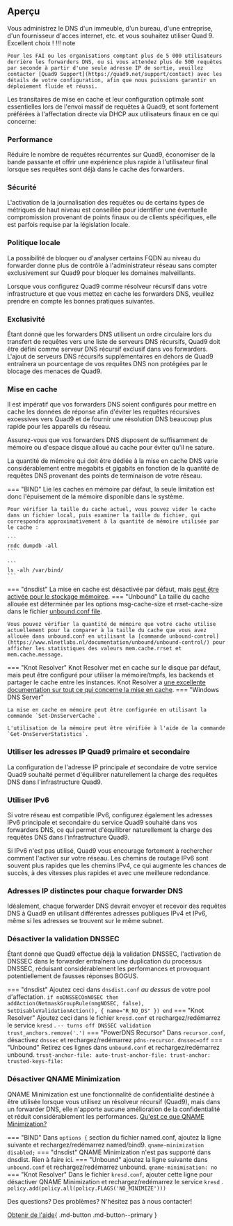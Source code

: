 ## Aperçu

Vous administrez le DNS d'un immeuble, d'un bureau, d'une entreprise, d'un fournisseur d'acces internet, etc. et vous souhaitez utiliser Quad 9. Excellent choix !
!!! note

    Pour les FAI ou les organisations comptant plus de 5 000 utilisateurs derrière les forwarders DNS, ou si vous attendez plus de 500 requêtes par seconde à partir d'une seule adresse IP de sortie, veuillez contacter [Quad9 Support](https://quad9.net/support/contact) avec les détails de votre configuration, afin que nous puissions garantir un déploiement fluide et réussi.

Les transitaires de mise en cache et leur configuration optimale sont essentielles lors de l'envoi massif de requêtes à Quad9, et sont fortement préférées à l'affectation directe via DHCP aux utilisateurs finaux en ce qui concerne:

### Performance
Réduire le nombre de requêtes récurrentes sur Quad9, économiser de la bande passante et offrir une expérience plus rapide à l'utilisateur final lorsque ses requêtes sont déjà dans le cache des forwarders.


### Sécurité
L'activation de la journalisation des requêtes ou de certains types de métriques de haut niveau est conseillée pour identifier une éventuelle compromission provenant de points finaux ou de clients spécifiques, elle est parfois requise par la législation locale.

### Politique locale
La possibilité de bloquer ou d'analyser certains FQDN au niveau du forwarder donne plus de contrôle à l'administrateur réseau sans compter exclusivement sur Quad9 pour bloquer les domaines malveillants.

Lorsque vous configurez Quad9 comme résolveur récursif dans votre infrastructure et que vous mettez en cache les forwarders DNS, veuillez prendre en compte les bonnes pratiques suivantes.

### Exclusivité

Étant donné que les forwarders DNS utilisent un ordre circulaire lors du transfert de requêtes vers une liste de serveurs DNS récursifs, Quad9 doit être défini comme serveur DNS récursif exclusif dans vos forwarders. L'ajout de serveurs DNS récursifs supplémentaires en dehors de Quad9  entraînera un pourcentage de vos requêtes DNS non protégées par le blocage des menaces de Quad9.

### Mise en cache

Il est impératif que vos forwarders DNS soient configurés pour mettre en cache les données de réponse afin d'éviter les requêtes récursives excessives vers Quad9 et de fournir une résolution DNS beaucoup plus rapide pour les appareils du réseau.

Assurez-vous que vos forwarders DNS disposent de suffisamment de mémoire ou d'espace disque alloué au cache pour éviter qu'il ne sature.

La quantité de mémoire qui doit être dédiée à la mise en cache DNS varie considérablement entre megabits et gigabits en fonction de la quantité de requêtes DNS provenant des points de terminaison de votre réseau.

=== "BIND"
    Lie les caches en mémoire par défaut, la seule limitation est donc l'épuisement de la mémoire disponible dans le système.

    Pour vérifier la taille du cache actuel, vous pouvez vider le cache dans un fichier local, puis examiner la taille du fichier, qui correspondra approximativement à la quantité de mémoire utilisée par le cache :

    ```
    rndc dumpdb -all
    ```

    ```
    ls -alh /var/bind/
    ```
=== "dnsdist"
    La mise en cache est désactivée par défaut, mais [peut être activée pour le stockage mémoiree](https://dnsdist.org/guides/cache.html).
=== "Unbound"
    La taille du cache allouée est déterminée par les options msg-cache-size et rrset-cache-size dans le fichier [unbound.conf file](https://www.nlnetlabs.nl/documentation/unbound/unbound.conf/).

    Vous pouvez vérifier la quantité de mémoire que votre cache utilise actuellement pour la comparer à la taille du cache que vous avez allouée dans unbound.conf en utilisant la [commande unbound-control](https://www.nlnetlabs.nl/documentation/unbound/unbound-control/) pour afficher les statistiques des valeurs mem.cache.rrset et mem.cache.message.

=== "Knot Resolver"
    Knot Resolver met en cache sur le disque par défaut, mais peut être configuré pour utiliser la mémoire/tmpfs, les backends et partager le cache entre les instances. Knot Resolver a [une excellente documentation sur tout ce qui concerne la mise en cache](https://knot-resolver.readthedocs.io/en/stable/daemon-bindings-cache.html).
=== "Windows DNS Server"

    La mise en cache en mémoire peut être configurée en utilisant la commande `Set-DnsServerCache`.

    L'utilisation de la mémoire peut être vérifiée à l'aide de la commande `Get-DnsServerStatistics`.

### Utiliser les adresses IP Quad9 primaire et secondaire

La configuration de l'adresse IP principale *et* secondaire de votre service Quad9 souhaité permet d'équilibrer naturellement la charge des requêtes DNS dans l'infrastructure Quad9.

### Utiliser IPv6

Si votre réseau est compatible IPv6, configurez également les adresses IPv6 principale et secondaire du service Quad9 souhaité dans vos forwarders DNS, ce qui permet d'équilibrer naturellement la charge des requêtes DNS dans l'infrastructure Quad9.

Si IPv6 n'est pas utilisé, Quad9 vous encourage fortement à rechercher comment l'activer sur votre réseau. Les chemins de routage IPv6 sont souvent plus rapides que les chemins IPv4, ce qui augmente les chances de succès, à des vitesses plus rapides et avec une meilleure redondance.

### Adresses IP distinctes pour chaque forwarder DNS

Idéalement, chaque forwarder DNS devrait envoyer et recevoir des requêtes DNS à Quad9 en utilisant différentes adresses publiques IPv4 et IPv6, même si les adresses se trouvent sur le même subnet.

### Désactiver la validation DNSSEC

Étant donné que Quad9 effectue déjà la validation DNSSEC, l'activation de DNSSEC dans le forwarder entraînera une duplication du processus DNSSEC, réduisant considérablement les performances et provoquant potentiellement de fausses réponses BOGUS.

=== "dnsdist"
    Ajoutez ceci dans `dnsdist.conf` *au dessus* de votre pool d'affectation.
    ```
    if noDNSSECOnNOSEC then
      addAction(NetmaskGroupRule(nmgNOSEC, false), SetDisableValidationAction(), { name="R_NO_DS" })
    end
    ```
=== "Knot Resolver"
    Ajoutez ceci dans le fichier `kresd.conf` et rechargez/redémarrez le service `kresd` .
    ```
    -- turns off DNSSEC validation
    trust_anchors.remove('.')
    ```
=== "PowerDNS Recursor"
    Dans `recursor.conf`, désactivez `dnssec` et rechargez/redémarrez `pdns-recursor`.
    ```
    dnssec=off
    ```
=== "Unbound"
    Retirez ces lignes dans `unbound.conf` et rechargez/redémarrez unbound.
    ```
    trust-anchor-file:
    auto-trust-anchor-file:
    trust-anchor:
    trusted-keys-file:
    ```

### Désactiver QNAME Minimization

QNAME Minimization est une fonctionnalité de confidentialité destinée à être utilisée lorsque vous utilisez un résolveur récursif (Quad9), mais dans un forwarder DNS, elle n'apporte aucune amélioration de la confidentialité et réduit considérablement les performances. [Qu'est ce que QNAME Minimization?](https://www.isc.org/blogs/qname-minimization-and-privacy/)

=== "BIND"
    Dans ```options {``` section du fichier named.conf, ajoutez la ligne suivante et rechargez/redémarrez named/bind9.
    ```
    qname-minimization disabled;
    ```
=== "dnsdist"
    QNAME Minimization n'est pas supporté dans dnsdist. Rien à faire ici.
=== "Unbound"
    ajoutez la ligne suivante dans `unbound.conf` et rechargez/redémarrez unbound. 
    ```
    qname-minimisation: no
    ```
=== "Knot Resolver"
    Dans le fichier `kresd.conf`, ajouter cette ligne pour désactiver QNAME Minimization et rechargez/redémarrez le service `kresd` .
    ```
    policy.add(policy.all(policy.FLAGS('NO_MINIMIZE')))
    ```

Des questions? Des problèmes? N'hésitez pas à nous contacter!

[Obtenir de l'aide](https://quad9.net/fr/support/contact){ .md-button .md-button--primary }

